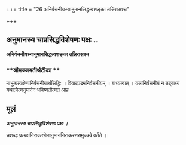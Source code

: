 +++
title = "26 अनिर्वचनीयस्यानुमानसिद्धत्वशङ्का तन्निरासश्च"

+++


## अनुमानस्य चाप्रसिद्धविशेषणः पक्षः ..

**अनिर्वचनीयस्यानुमानसिद्धत्वशङ्का तन्निरासश्च**

### **श्रीमज्जयतीर्थटीका **

माभूत्प्रत्यक्षेणानिर्वचनीयार्थसिद्धिः । विवादपदमनिर्वचनीयम् । बाध्यत्वात् । यन्नानिर्वचनीयं न तद्बाध्यं यथात्मेत्यनुमानेन भविष्यतीत्यत आह

## **मूलं**

***अनुमानस्य चाप्रसिद्धविशेषणः पक्षः ।***

चशब्दः प्रत्यक्षनिराकरणेनानुमाननिराकरणसमुच्चये वर्तते ।


